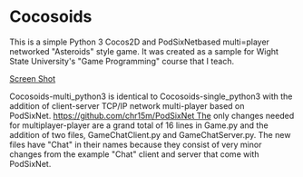 # Cocosoids

This is a simple Python 3 Cocos2D and PodSixNetbased multi=player networked "Asteroids" style game. It was created as a sample for Wight State University's "Game Programming" course that I teach.

[Screen Shot](./screenshot.png)

Cocosoids-multi_python3 is identical to Cocosoids-single_python3 with the addition of client-server TCP/IP network multi-player based on PodSixNet. https://github.com/chr15m/PodSixNet The only changes needed for multiplayer-player are a grand total of 16 lines in Game.py and the addition of two files, GameChatClient.py and GameChatServer.py. The new files have "Chat" in their names because they consist of very minor changes from the example "Chat" client and server that come with PodSixNet.
